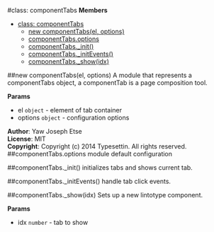 <a name="componentTabs"></a>
#class: componentTabs
**Members**

* [class: componentTabs](#componentTabs)
  * [new componentTabs(el, options)](#new_componentTabs)
  * [componentTabs.options](#componentTabs#options)
  * [componentTabs._init()](#componentTabs#_init)
  * [componentTabs._initEvents()](#componentTabs#_initEvents)
  * [componentTabs._show(idx)](#componentTabs#_show)

<a name="new_componentTabs"></a>
##new componentTabs(el, options)
A module that represents a componentTabs object, a componentTab is a page composition tool.

**Params**

- el `object` - element of tab container  
- options `object` - configuration options  

**Author**: Yaw Joseph Etse  
**License**: MIT  
**Copyright**: Copyright (c) 2014 Typesettin. All rights reserved.  
<a name="componentTabs#options"></a>
##componentTabs.options
module default configuration

<a name="componentTabs#_init"></a>
##componentTabs._init()
initializes tabs and shows current tab.

<a name="componentTabs#_initEvents"></a>
##componentTabs._initEvents()
handle tab click events.

<a name="componentTabs#_show"></a>
##componentTabs._show(idx)
Sets up a new lintotype component.

**Params**

- idx `number` - tab to show  

